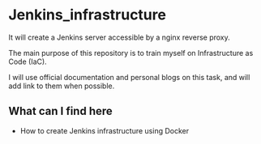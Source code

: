 # Jenkins_infrastructure

It will create a Jenkins server accessible by a nginx reverse proxy.

The main purpose of this repository is to train myself on Infrastructure as Code (IaC).

I will use official documentation and personal blogs on this task, and will add link to them when possible.

## What can I find here

- How to create Jenkins infrastructure using Docker

